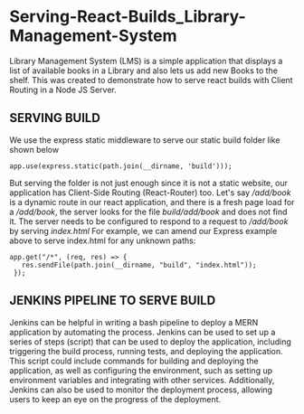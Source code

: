 # Serving-React-Builds_Library-Management-System

Library Management System (LMS) is a simple application that displays a list of available books in a Library and also lets us add new Books to the shelf. This was created to demonstrate how to serve react builds with Client Routing in a Node JS Server.

## SERVING BUILD
We use the express static middleware to serve our static build folder like shown below
``` 
app.use(express.static(path.join(__dirname, 'build')));
```
But serving the folder is not just enough since it is not a static website, our application has Client-Side Routing (React-Router) too.
Let's say */add/book* is a dynamic route in our react application, and there is a fresh page load for a */add/book*, the server looks for the file *build/add/book* and does not find it. The server needs to be configured to respond to a request to */add/book* by serving *index.html* For example, we can amend our Express example above to serve index.html for any unknown paths:

``` 
app.get("/*", (req, res) => {
   res.sendFile(path.join(__dirname, "build", "index.html"));
 });
```
## JENKINS PIPELINE TO SERVE BUILD
Jenkins can be helpful in writing a bash pipeline to deploy a MERN application by automating the process. Jenkins can be used to set up a series of steps (script) that can be used to deploy the application, including triggering the build process, running tests, and deploying the application. 
This script could include commands for building and deploying the application, as well as configuring the environment, such as setting up environment variables and integrating with other services. Additionally, Jenkins can also be used to monitor the deployment process, allowing users to keep an eye on the progress of the deployment.
